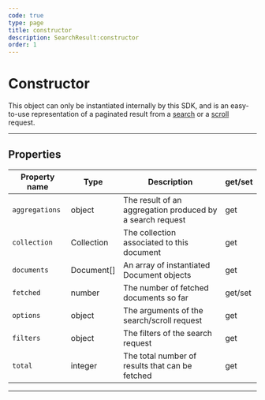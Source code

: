 ```yaml
---
code: true
type: page
title: constructor
description: SearchResult:constructor
order: 1
---
```


# Constructor

This object can only be instantiated internally by this SDK, and is an easy-to-use representation of a paginated result from a [search](/sdk/java/2/core-classes/collection/search/) or a [scroll](/sdk/java/2/core-classes/collection/scroll) request.

---

## Properties

| Property name  | Type       | Description                                               | get/set |
| -------------- | ---------- | --------------------------------------------------------- | ------- |
| `aggregations` | object     | The result of an aggregation produced by a search request | get     |
| `collection`   | Collection | The collection associated to this document           | get     |
| `documents`    | Document[] | An array of instantiated Document objects                 | get     |
| `fetched`      | number     | The number of fetched documents so far                    | get/set |
| `options`      | object     | The arguments of the search/scroll request                | get     |
| `filters`      | object     | The filters of the search request                         | get     |
| `total`        | integer    | The total number of results that can be fetched           | get     |

---
